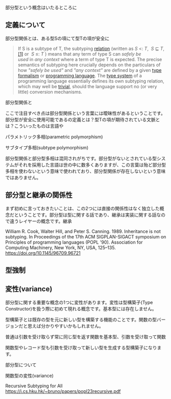 部分型という概念はいたるところに


## 定義について

部分型関係とは、ある型Sの項にて型Tの項が安全に


>If S is a subtype of T, the subtyping [relation](https://en.wikipedia.org/wiki/Binary_relation "Binary relation") (written as _S_ <: _T_,  _S_ ⊑ _T_,[[1]](https://en.wikipedia.org/wiki/Subtyping#cite_note-1) or  _S_ ≤: _T_ ) means that any term of type S can _safely be used_ in _any context_ where a term of type T is expected. The precise semantics of subtyping here crucially depends on the particulars of how _"safely be used"_ and _"any context"_ are defined by a given [type formalism](https://en.wikipedia.org/wiki/Formal_language "Formal language") or [programming language](https://en.wikipedia.org/wiki/Programming_language "Programming language"). The [type system](https://en.wikipedia.org/wiki/Type_system "Type system") of a programming language essentially defines its own subtyping relation, which may well be [trivial](https://en.wikipedia.org/wiki/Identity_relation "Identity relation"), should the language support no (or very little) conversion mechanisms.

部分型関係と

ここで注目すべき点は部分型関係という言葉には曖昧性があるということです。部分型が安全に使用可能であるの定義とは？型Tの項が期待されている文脈とは？こういったものは言語や

パラメトリック多相(parametric polymorphism)

サブタイプ多相(subtype polymorphism)

部分型関係と部分型多相は混同されがちです。部分型がないとされている型システムがそれを採用した言語は世の中に数多くありますが、この言葉は殆ど部分型多相を使わないという意味で使われており、部分型関係が存在しないという意味ではありません。

## 部分型と継承の関係性

まず初めに言っておきたいことは、この2つには直接の関係性はなく独立した概念だということです。部分型は型に関する話であり、継承は実装に関する話なので違うレイヤーの概念です。継承



William R. Cook, Walter Hill, and Peter S. Canning. 1989. Inheritance is not subtyping. In Proceedings of the 17th ACM SIGPLAN-SIGACT symposium on Principles of programming languages (POPL '90). Association for Computing Machinery, New York, NY, USA, 125–135. https://doi.org/10.1145/96709.96721

## 型強制
## 変性(variance)

部分型に関する重要な概念の1つに変性があります。変性は型構築子(Type Constructor)を扱う際に初めて現れる概念です。基本型には存在しません。

型構築子とは既存の型を元に新しい型を構築する機能のことです。関数の型バージョンだと思えば分かりやすいかもしれません。

普通は引数を受け取らず常に同じ型を返す関数を基本型、引数を受け取って関数

関数型やレコード型も引数を受け取って新しい型を生成する型構築子になります。

部分型について

関数型の変性(variance)

Recursive Subtyping for All
https://i.cs.hku.hk/~bruno/papers/popl23recursive.pdf